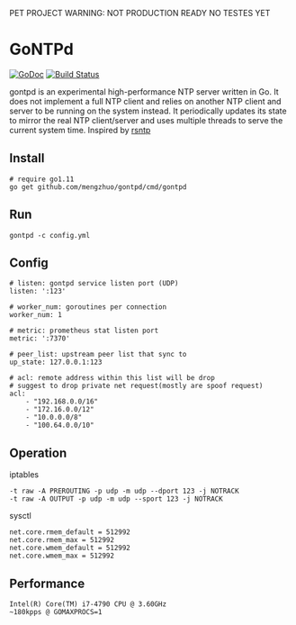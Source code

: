 PET PROJECT WARNING: NOT PRODUCTION READY NO TESTES YET

# GoNTPd
[![GoDoc](https://godoc.org/github.com/mengzhuo/gontpd?status.svg)](https://godoc.org/github.com/mengzhuo/gontpd)
[![Build Status](https://travis-ci.org/mengzhuo/gontpd.svg?branch=master)](https://travis-ci.org/mengzhuo/gontpd)

gontpd is an experimental high-performance NTP server written in Go. 
It does not implement a full NTP client and relies on another NTP client and server to be running on the system instead. It periodically updates its state to mirror the real NTP client/server and uses multiple threads to serve the current system time.
Inspired by [rsntp](https://github.com/mlichvar/rsntp)

## Install

```
# require go1.11
go get github.com/mengzhuo/gontpd/cmd/gontpd
```

## Run
```
gontpd -c config.yml
```

## Config
```
# listen: gontpd service listen port (UDP)
listen: ':123'

# worker_num: goroutines per connection
worker_num: 1

# metric: prometheus stat listen port
metric: ':7370'

# peer_list: upstream peer list that sync to
up_state: 127.0.0.1:123

# acl: remote address within this list will be drop
# suggest to drop private net request(mostly are spoof request)
acl:
    - "192.168.0.0/16"
    - "172.16.0.0/12"
    - "10.0.0.0/8"
    - "100.64.0.0/10"

```

## Operation

iptables
```
-t raw -A PREROUTING -p udp -m udp --dport 123 -j NOTRACK
-t raw -A OUTPUT -p udp -m udp --sport 123 -j NOTRACK
```
sysctl
```
net.core.rmem_default = 512992
net.core.rmem_max = 512992
net.core.wmem_default = 512992
net.core.wmem_max = 512992
```

## Performance
```
Intel(R) Core(TM) i7-4790 CPU @ 3.60GHz
~180kpps @ GOMAXPROCS=1
```
